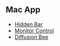 ## Mac App
* [Hidden Bar](https://github.com/dwarvesf/hidden)
* [Monitor Control](https://github.com/MonitorControl/MonitorControl)
* [Diffusion Bee](https://github.com/divamgupta/diffusionbee-stable-diffusion-ui)
